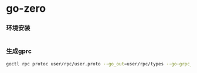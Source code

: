 # go-zero

### 环境安装
```

```

### 生成gprc
```bash
goctl rpc protoc user/rpc/user.proto --go_out=user/rpc/types --go-grpc_out=user/rpc/types --zrpc_out=user/rpc/
```
